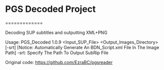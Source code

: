 PGS Decoded Project
=============
=============

Decoding SUP subtitles and outputting XML+PNG

Usage: PGS_Decoded 1.0.9 <Input_SUP_File> <Output_Images_Directory> [-srt]
[Notice: Automatically Generate An BDN_Script.xml File In The Image Path]
-srt: Specify The Path To Output SubRip File

Original code: https://github.com/EzraBC/pgsreader

